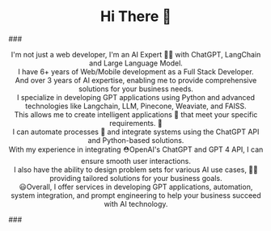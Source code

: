 <h1 align="center">Hi There 👋</h1>
###
<p align="center">
I'm not just a web developer, I'm an AI Expert 👍🏻 with ChatGPT, LangChain and Large Language Model. <br>
I have 6+ years of Web/Mobile development as a Full Stack Developer.<br>
And over 3 years of AI expertise, enabling me to provide comprehensive solutions for your business needs.<br>
I specialize in developing GPT applications using Python and advanced technologies like Langchain, LLM, Pinecone, Weaviate, and FAISS.<br>
This allows me to create intelligent applications 📱 that meet your specific requirements. 💉<br>
I can automate processes 🏧 and integrate systems using the ChatGPT API and Python-based solutions.<br>
With my experience in integrating ⛑OpenAI's ChatGPT and GPT 4 API, I can ensure smooth user interactions.<br>
I also have the ability to design problem sets for various AI use cases, 💪🏻 providing tailored solutions for your business goals.<br>
😃Overall, I offer services in developing GPT applications, automation, system integration, and prompt engineering to help your business succeed with AI technology.<br>
</p>
###
